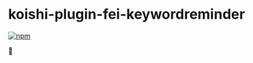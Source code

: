 # koishi-plugin-fei-keywordreminder

[![npm](https://img.shields.io/npm/v/koishi-plugin-fei-keywordreminder?style=flat-square)](https://www.npmjs.com/package/koishi-plugin-fei-keywordreminder)


